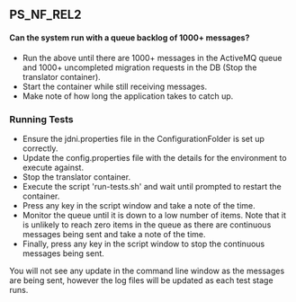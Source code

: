 ## PS_NF_REL2

#### Can the system run with a queue backlog of 1000+ messages?

* Run the above until there are 1000+ messages in the ActiveMQ queue and 1000+ uncompleted migration requests in the DB
(Stop the translator container).
* Start the container while still receiving messages.
* Make note of how long the application takes to catch up.

### Running Tests
* Ensure the jdni.properties file in the ConfigurationFolder is set up correctly.
* Update the config.properties file with the details for the environment to execute against.
* Stop the translator container.
* Execute the script 'run-tests.sh' and wait until prompted to restart the container.
* Press any key in the script window and take a note of the time.
* Monitor the queue until it is down to a low number of items. Note that it is unlikely to reach zero items in the queue
as there are continuous messages being sent and take a note of the time.
* Finally, press any key in the script window to stop the continuous messages being sent.

You will not see any update in the command line window as the messages are being sent, however the log files will be 
updated as each test stage runs.
